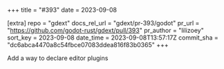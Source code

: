 +++
title = "#393"
date = 2023-09-08

[extra]
repo = "gdext"
docs_rel_url = "gdext/pr-393/godot"
pr_url = "https://github.com/godot-rust/gdext/pull/393"
pr_author = "lilizoey"
sort_key = 2023-09-08
date_time = 2023-09-08T13:57:17Z
commit_sha = "dc6abca4470a8c54fbce07083ddea816f83b0365"
+++

Add a way to declare editor plugins
